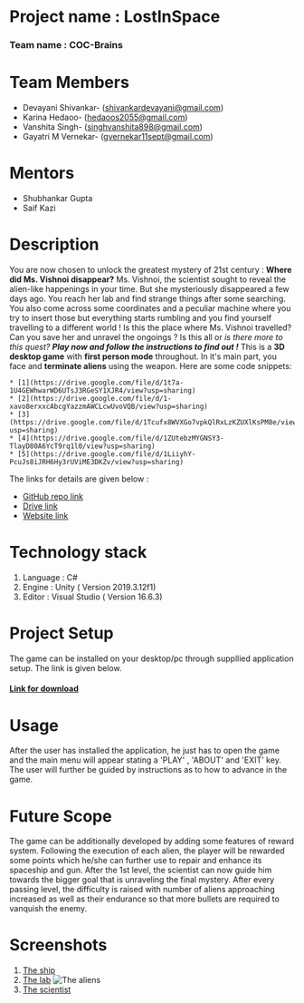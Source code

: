 # **Project name : LostInSpace**
### **Team name : COC-Brains**
# **Team Members**
* Devayani Shivankar- (shivankardevayani@gmail.com)
* Karina Hedaoo- (hedaoos2055@gmail.com)
* Vanshita Singh- (singhvanshita898@gmail.com)
* Gayatri M Vernekar- (gvernekar11sept@gmail.com)
# **Mentors**
* Shubhankar Gupta
* Saif Kazi
# **Description**
You are now chosen to unlock the greatest mystery of 21st century : **Where did Ms. Vishnoi disappear?**
Ms. Vishnoi, the scientist sought to reveal the alien-like happenings in your time. But she mysteriously disappeared a few days ago. You reach her lab and find strange things after some searching. You also come across some coordinates and a peculiar machine where you try to insert those but everything starts rumbling and you find yourself travelling to a different world ! Is this the place where Ms. Vishnoi travelled? Can you save her and unravel the ongoings ? Is this all or *is there more to this quest?*
***Play now and follow the instructions to find out !***
This is a **3D desktop game** with **first person mode** throughout. In it's main part, you face and **terminate aliens** using the weapon. Here are some code snippets:

    * [1](https://drive.google.com/file/d/1t7a-1U4GEWhwarWD6UTsJ3RGeSY1XJR4/view?usp=sharing)
    * [2](https://drive.google.com/file/d/1-xavo8erxxcAbcgYazzmAWCLcwUvoVQB/view?usp=sharing)
    * [3](https://drive.google.com/file/d/1Tcufx8WVXGo7vpkQlRxLzKZUXlKsPM8e/view?usp=sharing)
    * [4](https://drive.google.com/file/d/1ZUtebzMYGNSY3-TlayD80A6YcT9rq1l0/view?usp=sharing)
    * [5](https://drive.google.com/file/d/1LiiyhY-PcuJs8iJRH6Hy3rUViME3DKZv/view?usp=sharing)


The links for details are given below : 

* [GitHub repo link](https://devayanishivankar.github.io/COC-Brains/)
* [Drive link]()
* [Website link]()

# **Technology stack**
1. Language : C#
2. Engine : Unity ( Version 2019.3.12f1)
3. Editor : Visual Studio ( Version 16.6.3)

# **Project Setup**
The game can be installed on your desktop/pc through suppllied application setup. The link is given below.
#### [Link for download]()

# **Usage**
After the user has installed the application, he just has to open the game and the main menu will appear stating a 'PLAY' , 'ABOUT' and 'EXIT' key. The user will further be guided by instructions as to how to advance in the game.


# **Future Scope**
The game can be additionally developed by adding some features of reward system. Following the execution of each alien, the player will be rewarded some points which he/she can further use to repair and enhance its spaceship and gun. After the 1st level, the scientist can now guide him towards the bigger goal that is unraveling the final mystery. After every passing level, the difficulty is raised with number of aliens approaching increased as well as their endurance so that more bullets are required to vanquish the enemy.


# **Screenshots**
1. [The ship](https://drive.google.com/file/d/1HuQA-kR_Ox5hz0bSvBZ13301ryDWC-rm/view?usp=drivesdk)
1. [The lab](https://drive.google.com/folderview?id=1HwtYJs-vcISVnBf1yM8YZ2tKlnczsgxL)
 ![The aliens](https://drive.google.com/file/d/1Db8ieTE4xN3fQ79422rs-uiMVKBv9nRA/view?usp=sharing)
1. [The scientist](https://drive.google.com/folderview?id=1Ia7-kZPmzAAuEMYdnqjWZXh8nS-6t0fk)
